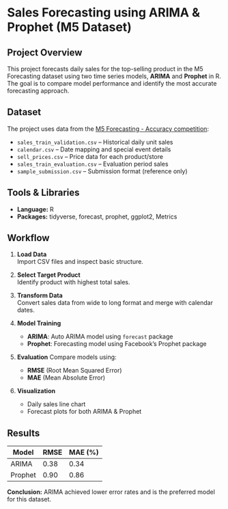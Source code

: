 # Sales Forecasting using ARIMA & Prophet (M5 Dataset)

## Project Overview
This project forecasts daily sales for the top-selling product in the M5 Forecasting dataset using two time series models, **ARIMA** and **Prophet** in R.  
The goal is to compare model performance and identify the most accurate forecasting approach.

## Dataset
The project uses data from the [M5 Forecasting - Accuracy competition](https://www.kaggle.com/competitions/m5-forecasting-accuracy):
- `sales_train_validation.csv` – Historical daily unit sales
- `calendar.csv` – Date mapping and special event details
- `sell_prices.csv` – Price data for each product/store
- `sales_train_evaluation.csv` – Evaluation period sales
- `sample_submission.csv` – Submission format (reference only)

## Tools & Libraries
- **Language:** R
- **Packages:** tidyverse, forecast, prophet, ggplot2, Metrics

## Workflow
1. **Load Data**  
   Import CSV files and inspect basic structure.

2. **Select Target Product**  
   Identify product with highest total sales.

3. **Transform Data**  
   Convert sales data from wide to long format and merge with calendar dates.

4. **Model Training**
   - **ARIMA**: Auto ARIMA model using `forecast` package
   - **Prophet**: Forecasting model using Facebook’s Prophet package

5. **Evaluation**
   Compare models using:
   - **RMSE** (Root Mean Squared Error)
   - **MAE** (Mean Absolute Error)

6. **Visualization**
   - Daily sales line chart
   - Forecast plots for both ARIMA & Prophet

## Results
| Model   | RMSE | MAE (%) |
|---------|------|---------|
| ARIMA   | 0.38 | 0.34    |
| Prophet | 0.90 | 0.86    |

**Conclusion:** ARIMA achieved lower error rates and is the preferred model for this dataset.
